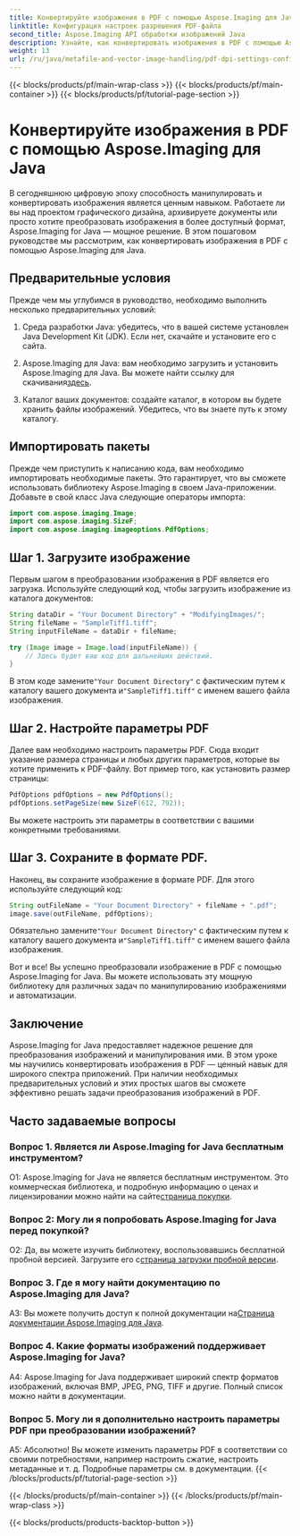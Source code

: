 ```yaml
---
title: Конвертируйте изображения в PDF с помощью Aspose.Imaging для Java
linktitle: Конфигурация настроек разрешения PDF-файла
second_title: Aspose.Imaging API обработки изображений Java
description: Узнайте, как конвертировать изображения в PDF с помощью Aspose.Imaging для Java. Пошаговое руководство по эффективной манипуляции с изображениями.
weight: 13
url: /ru/java/metafile-and-vector-image-handling/pdf-dpi-settings-configuration/
---
```


{{< blocks/products/pf/main-wrap-class >}}
{{< blocks/products/pf/main-container >}}
{{< blocks/products/pf/tutorial-page-section >}}

# Конвертируйте изображения в PDF с помощью Aspose.Imaging для Java

В сегодняшнюю цифровую эпоху способность манипулировать и конвертировать изображения является ценным навыком. Работаете ли вы над проектом графического дизайна, архивируете документы или просто хотите преобразовать изображения в более доступный формат, Aspose.Imaging for Java — мощное решение. В этом пошаговом руководстве мы рассмотрим, как конвертировать изображения в PDF с помощью Aspose.Imaging для Java.

## Предварительные условия

Прежде чем мы углубимся в руководство, необходимо выполнить несколько предварительных условий:

1. Среда разработки Java: убедитесь, что в вашей системе установлен Java Development Kit (JDK). Если нет, скачайте и установите его с сайта.

2.  Aspose.Imaging для Java: вам необходимо загрузить и установить Aspose.Imaging для Java. Вы можете найти ссылку для скачивания[здесь](https://releases.aspose.com/imaging/java/).

3. Каталог ваших документов: создайте каталог, в котором вы будете хранить файлы изображений. Убедитесь, что вы знаете путь к этому каталогу.

## Импортировать пакеты

Прежде чем приступить к написанию кода, вам необходимо импортировать необходимые пакеты. Это гарантирует, что вы сможете использовать библиотеку Aspose.Imaging в своем Java-приложении. Добавьте в свой класс Java следующие операторы импорта:

```java
import com.aspose.imaging.Image;
import com.aspose.imaging.SizeF;
import com.aspose.imaging.imageoptions.PdfOptions;
```

## Шаг 1. Загрузите изображение

Первым шагом в преобразовании изображения в PDF является его загрузка. Используйте следующий код, чтобы загрузить изображение из каталога документов:

```java
String dataDir = "Your Document Directory" + "ModifyingImages/";
String fileName = "SampleTiff1.tiff";
String inputFileName = dataDir + fileName;

try (Image image = Image.load(inputFileName)) {
    // Здесь будет ваш код для дальнейших действий.
}
```

 В этом коде замените`"Your Document Directory"` с фактическим путем к каталогу вашего документа и`"SampleTiff1.tiff"` с именем вашего файла изображения.

## Шаг 2. Настройте параметры PDF

Далее вам необходимо настроить параметры PDF. Сюда входит указание размера страницы и любых других параметров, которые вы хотите применить к PDF-файлу. Вот пример того, как установить размер страницы:

```java
PdfOptions pdfOptions = new PdfOptions();
pdfOptions.setPageSize(new SizeF(612, 792));
```

Вы можете настроить эти параметры в соответствии с вашими конкретными требованиями.

## Шаг 3. Сохраните в формате PDF.

Наконец, вы сохраните изображение в формате PDF. Для этого используйте следующий код:

```java
String outFileName = "Your Document Directory" + fileName + ".pdf";
image.save(outFileName, pdfOptions);
```

 Обязательно замените`"Your Document Directory"` с фактическим путем к каталогу вашего документа и`"SampleTiff1.tiff"` с именем вашего файла изображения.

Вот и все! Вы успешно преобразовали изображение в PDF с помощью Aspose.Imaging for Java. Вы можете использовать эту мощную библиотеку для различных задач по манипулированию изображениями и автоматизации.

## Заключение

Aspose.Imaging for Java предоставляет надежное решение для преобразования изображений и манипулирования ими. В этом уроке мы научились конвертировать изображения в PDF — ценный навык для широкого спектра приложений. При наличии необходимых предварительных условий и этих простых шагов вы сможете эффективно решать задачи преобразования изображений в PDF.

## Часто задаваемые вопросы

### Вопрос 1. Является ли Aspose.Imaging for Java бесплатным инструментом?

О1: Aspose.Imaging for Java не является бесплатным инструментом. Это коммерческая библиотека, и подробную информацию о ценах и лицензировании можно найти на сайте[страница покупки](https://purchase.aspose.com/buy).

### Вопрос 2: Могу ли я попробовать Aspose.Imaging for Java перед покупкой?

 О2: Да, вы можете изучить библиотеку, воспользовавшись бесплатной пробной версией. Загрузите его с[страница загрузки пробной версии](https://releases.aspose.com/).

### Вопрос 3. Где я могу найти документацию по Aspose.Imaging для Java?

 A3: Вы можете получить доступ к полной документации на[Страница документации Aspose.Imaging для Java](https://reference.aspose.com/imaging/java/).

### Вопрос 4. Какие форматы изображений поддерживает Aspose.Imaging for Java?

A4: Aspose.Imaging for Java поддерживает широкий спектр форматов изображений, включая BMP, JPEG, PNG, TIFF и другие. Полный список можно найти в документации.

### Вопрос 5. Могу ли я дополнительно настроить параметры PDF при преобразовании изображений?

А5: Абсолютно! Вы можете изменить параметры PDF в соответствии со своими потребностями, например настроить сжатие, настроить метаданные и т. д. Подробные параметры см. в документации.
{{< /blocks/products/pf/tutorial-page-section >}}

{{< /blocks/products/pf/main-container >}}
{{< /blocks/products/pf/main-wrap-class >}}

{{< blocks/products/products-backtop-button >}}
